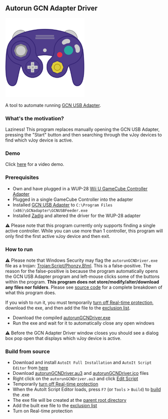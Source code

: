 ## Autorun GCN Adapter Driver

<img src="https://raw.githubusercontent.com/mattcarlotta/autorunGCNDriver/main/autorunGCNDriverIcon.png" width="250px">

A tool to automate running [GCN USB Adapter](https://bitbucket.org/elmassivo/gcn-usb-adapter/src/master/).

### What's the motivation?

Laziness! This program replaces manually opening the GCN USB Adapter, pressing the "Start" button and then searching through the vJoy devices to find which vJoy device is active.

### Demo

Click [here](https://youtu.be/nA50Wlv3K_M) for a video demo.

### Prerequisites

- Own and have plugged in a WUP-28 [Wii U GameCube Controller Adapter](https://i.imgur.com/ybzhXjD.jpg)
- Plugged in a single GameCube Controller into the adapter
- Installed [GCN USB Adapter](https://bitbucket.org/elmassivo/gcn-usb-adapter/downloads) to `C:\Program Files (x86)\GCNadapter\GCNUSBFeeder.exe`
- Installed [Zadig](https://zadig.akeo.ie/) and altered the driver for the WUP-28 adapter

⚠️ Please note that this program currently only supports finding a single active controller. While you can use more than 1 controller, this program will only find the first active vJoy device and then exit.

### How to run

⚠️ Please note that Windows Security may flag the `autorunGCNDriver.exe` file as a trojan: [Trojan:Script/Phonzy.B!ml](https://i.imgur.com/dVCpy9n.png). This is a false-positive. The reason for the false-positive is because the program automatically opens the GCN USB Adapter program and left-mouse clicks some of the buttons within the program. **This program does not store/modify/alter/download any files nor folders**. Please see [source code](https://github.com/mattcarlotta/autorunGCNDriver/blob/main/autorunGCNDriver.au3) for a complete breakdown of what this program does.

If you wish to run it, you must temporarily [turn off Real-time protection](https://www.cyber.gov.au/acsc/view-all-content/guidance/turn-real-time-protection-windows-10), download the exe, and then add the file to the [exclusion list](https://support.microsoft.com/en-us/windows/add-an-exclusion-to-windows-security-811816c0-4dfd-af4a-47e4-c301afe13b26).

- Download the compiled [autorunGCNDriver.exe](https://raw.githubusercontent.com/mattcarlotta/autorunGCNDriver/main/autorunGCNDriver-v1.exe)
- Run the exe and wait for it to automatically close any open windows

⚠️ Before the GCN Adapter Driver window closes you should see a dialog box pop open that displays which vJoy device is active.

### Build from source

- Download and install `AutoIt Full Installation` and `AutoIt Script Editor` from [here](https://www.autoitscript.com/site/autoit/downloads/)
- Download [autorunGCNDriver.au3](https://raw.githubusercontent.com/mattcarlotta/autorunGCNDriver/main/autorunGCNDriver.au3) and [autorunGCNDriver.ico](https://raw.githubusercontent.com/mattcarlotta/autorunGCNDriver/main/autorunGCNDriver.ico) files
- Right click on the `autorunGCNDriver.au3` and click [Edit Script](https://i.imgur.com/SiaHhRf.png)
- Temporarily [turn off Real-time protection](https://www.cyber.gov.au/acsc/view-all-content/guidance/turn-real-time-protection-windows-10)
- When the AutoIt Script Editor loads, press `F7` (or `Tools` > `Build`) to [build](https://i.imgur.com/ChWpq54.png) the .exe
- The exe file will be created at the [parent root directory](https://i.imgur.com/bGXQlGc.png)
- Add the built exe file to the [exclusion list](https://support.microsoft.com/en-us/windows/add-an-exclusion-to-windows-security-811816c0-4dfd-af4a-47e4-c301afe13b26)
- Turn on Real-time protection
